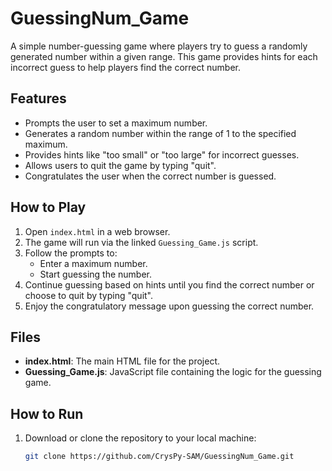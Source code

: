 # GuessingNum_Game

A simple number-guessing game where players try to guess a randomly generated number within a given range. This game provides hints for each incorrect guess to help players find the correct number.

## Features
- Prompts the user to set a maximum number.
- Generates a random number within the range of 1 to the specified maximum.
- Provides hints like "too small" or "too large" for incorrect guesses.
- Allows users to quit the game by typing "quit".
- Congratulates the user when the correct number is guessed.

## How to Play
1. Open `index.html` in a web browser.
2. The game will run via the linked `Guessing_Game.js` script.
3. Follow the prompts to:
   - Enter a maximum number.
   - Start guessing the number.
4. Continue guessing based on hints until you find the correct number or choose to quit by typing "quit".
5. Enjoy the congratulatory message upon guessing the correct number.

## Files
- **index.html**: The main HTML file for the project.
- **Guessing_Game.js**: JavaScript file containing the logic for the guessing game.

## How to Run
1. Download or clone the repository to your local machine:
   ```bash
   git clone https://github.com/CrysPy-SAM/GuessingNum_Game.git
